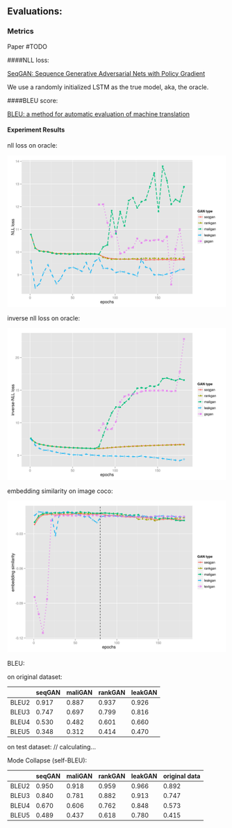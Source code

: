 ## Evaluations:


### Metrics

Paper #TODO

####NLL loss:

[SeqGAN: Sequence Generative Adversarial Nets with Policy Gradient](https://arxiv.org/abs/1609.05473)

We use a randomly initialized LSTM as the true model, aka, the oracle.

####BLEU score:

[BLEU: a method for automatic evaluation of machine translation](https://dl.acm.org/citation.cfm?id=1073135)

#### Experiment Results
nll loss on oracle:

![](fig/nll.png)

inverse nll loss on oracle:

![](fig/inll.png)

embedding similarity on image coco:

![](fig/embsim.png)

BLEU:

on original dataset:

|            | seqGAN | maliGAN | rankGAN | leakGAN |
|------------|--------|---------|---------|---------|
| BLEU2      | 0.917  | 0.887   | 0.937   | 0.926   |
| BLEU3      | 0.747  | 0.697   | 0.799   | 0.816   |
| BLEU4      | 0.530  | 0.482   | 0.601   | 0.660   |
| BLEU5      | 0.348  | 0.312   | 0.414   | 0.470   |

on test dataset:
// calculating...

Mode Collapse (self-BLEU):


|            | seqGAN | maliGAN | rankGAN | leakGAN | original data |
|------------|--------|---------|---------|---------|---------------|
| BLEU2      | 0.950  | 0.918   | 0.959   | 0.966   | 0.892         |
| BLEU3      | 0.840  | 0.781   | 0.882   | 0.913   | 0.747         |
| BLEU4      | 0.670  | 0.606   | 0.762   | 0.848   | 0.573         |
| BLEU5      | 0.489  | 0.437   | 0.618   | 0.780   | 0.415         |
